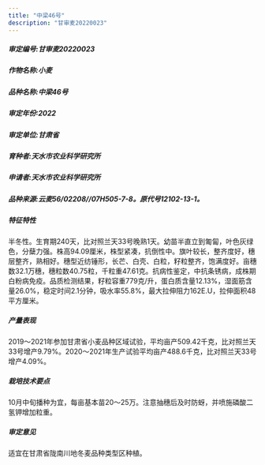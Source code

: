 ```yaml
---
title: "中梁46号"
description: "甘审麦20220023"
---
```

##### 审定编号:甘审麦20220023

##### 作物名称:小麦

##### 品种名称:中梁46号

##### 审定年份:2022

##### 审定单位:甘肃省

##### 育种者:天水市农业科学研究所

##### 申请者:天水市农业科学研究所

##### 品种来源:云麦56/02208//07H505-7-8。原代号12102-13-1。 

##### 特征特性
半冬性。生育期240天，比对照兰天33号晚熟1天。幼苗半直立到匍匐，叶色灰绿色，分蘖力强。株高94.09厘米，株型紧凑，抗倒性中。旗叶较长，整齐度好，穗层整齐，熟相好。穗型近纺锤形，长芒、白壳、白粒，籽粒整齐，饱满度好。亩穗数32.1万穗，穗粒数40.75粒，千粒重47.61克。抗病性鉴定，中抗条锈病，成株期白粉病免疫。品质检测结果，籽粒容重779克/升，蛋白质含量12.13%，湿面筋含量26.0%，稳定时间2.1分钟，吸水率55.8%，最大拉伸阻力162E.U，拉伸面积48平方厘米。

##### 产量表现
2019～2021年参加甘肃省小麦品种区域试验，平均亩产509.42千克，比对照兰天33号增产9.79%。2020～2021年生产试验平均亩产488.6千克，比对照兰天33号增产4.09%。

##### 栽培技术要点
10月中旬播种为宜，每亩基本苗20～25万。注意抽穗后及时防蚜，并喷施磷酸二氢钾增加粒重。

##### 审定意见
适宜在甘肃省陇南川地冬麦品种类型区种植。
